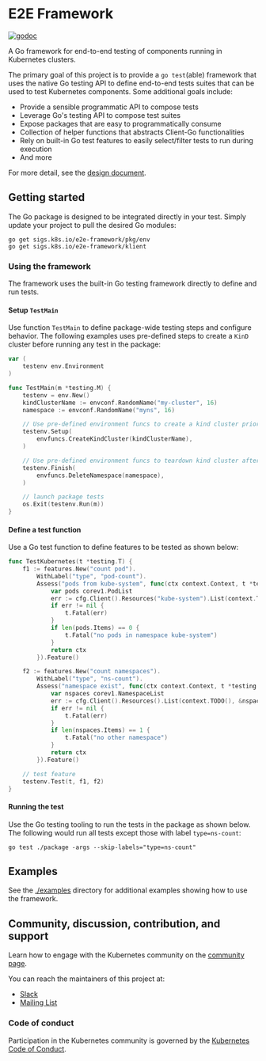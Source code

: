 # E2E Framework

[![godoc](https://pkg.go.dev/badge/github.com/sigs.k8s.io/e2e-framework)](https://pkg.go.dev/sigs.k8s.io/e2e-framework)

A Go framework for end-to-end testing of components running in Kubernetes clusters.

The primary goal of this project is to provide a `go test`(able)
framework that uses the native Go testing API to define end-to-end tests suites
that can be used to test Kubernetes components. Some additional goals
include:

* Provide a sensible programmatic API to compose tests
* Leverage Go's testing API to compose test suites
* Expose packages that are easy to programmatically consume
* Collection of helper functions that abstracts Client-Go functionalities
* Rely on built-in Go test features to easily select/filter tests to run during execution
* And more

For more detail, see the [design document](./docs/design/test-harness-framework.md).

## Getting started

The Go package is designed to be integrated directly in your test. Simply update your project to pull the desired Go modules:

```
go get sigs.k8s.io/e2e-framework/pkg/env
go get sigs.k8s.io/e2e-framework/klient
```

### Using the framework

The framework uses the built-in Go testing framework directly to define and run tests.

#### Setup `TestMain`

Use function `TestMain` to define package-wide testing steps and configure behavior. The following examples uses pre-defined steps to create a `KinD` cluster before running any test in the package:

```go
var (
	testenv env.Environment
)

func TestMain(m *testing.M) {
    testenv = env.New()
    kindClusterName := envconf.RandomName("my-cluster", 16)
    namespace := envconf.RandomName("myns", 16)

    // Use pre-defined environment funcs to create a kind cluster prior to test run
    testenv.Setup(
        envfuncs.CreateKindCluster(kindClusterName),
    )

    // Use pre-defined environment funcs to teardown kind cluster after tests
    testenv.Finish(
        envfuncs.DeleteNamespace(namespace),
    )

    // launch package tests
    os.Exit(testenv.Run(m))
}
```

#### Define a test function

Use a Go test function to define features to be tested as shown below:

```go
func TestKubernetes(t *testing.T) {
    f1 := features.New("count pod").
        WithLabel("type", "pod-count").
        Assess("pods from kube-system", func(ctx context.Context, t *testing.T, cfg *envconf.Config) context.Context {
            var pods corev1.PodList
            err := cfg.Client().Resources("kube-system").List(context.TODO(), &pods)
            if err != nil {
                t.Fatal(err)
            }
            if len(pods.Items) == 0 {
                t.Fatal("no pods in namespace kube-system")
            }
            return ctx
        }).Feature()

    f2 := features.New("count namespaces").
        WithLabel("type", "ns-count").
        Assess("namespace exist", func(ctx context.Context, t *testing.T, cfg *envconf.Config) context.Context {
            var nspaces corev1.NamespaceList
            err := cfg.Client().Resources().List(context.TODO(), &nspaces)
            if err != nil {
                t.Fatal(err)
            }
            if len(nspaces.Items) == 1 {
                t.Fatal("no other namespace")
            }
            return ctx
        }).Feature()

    // test feature
    testenv.Test(t, f1, f2)
}
```

#### Running the test

Use the Go testing tooling to run the tests in the package as shown below. The following would run all tests except those with label `type=ns-count`:

```
go test ./package -args --skip-labels="type=ns-count"
```

## Examples

See the [./examples](./examples) directory for additional examples showing how to use the framework.

## Community, discussion, contribution, and support

Learn how to engage with the Kubernetes community on the [community page](http://kubernetes.io/community/).

You can reach the maintainers of this project at:

- [Slack](https://kubernetes.slack.com/messages/sig-testing)
- [Mailing List](https://kubernetes.slack.com/messages/sig-testing)

### Code of conduct

Participation in the Kubernetes community is governed by the [Kubernetes Code of Conduct](code-of-conduct.md).
